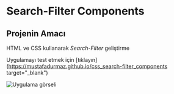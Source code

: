 # Search-Filter Components
## Projenin Amacı

HTML ve CSS kullanarak _Search-Filter_ geliştirme

Uygulamayı test etmek için [tıklayın](https://mustafadurmaz.github.io/css_search-filter_components target="_blank")

![Uygulama görseli](https://mustafadurmaz.github.io/css_search-filter_components/screen.JPG)
